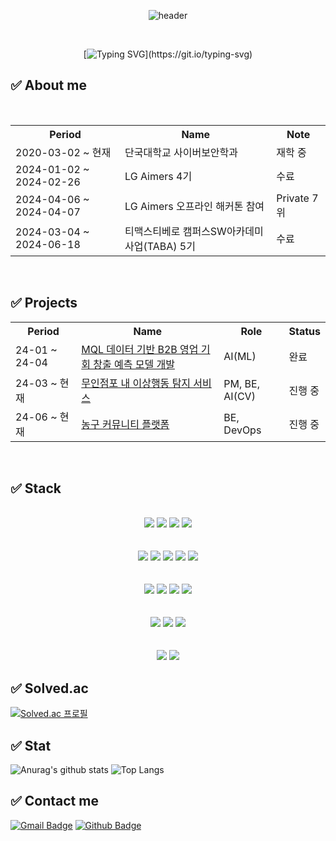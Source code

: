 <div align="center">
  
![header](https://capsule-render.vercel.app/api?type=venom&height=300&color=gradient&text=J_HZLO&reversal=false&fontAlignY=50&fontSize=80&descAlign=68&descAlignY=72)

  <br>

  [![Typing SVG](https://readme-typing-svg.demolab.com?font=Nanum+Gothic+Coding&size=35&pause=1000&color=E6B9F7&center=true&vCenter=true&width=1000&lines=“기술+스택을+빠르게+흡수하는+개발자+입니다.”;“함께+성장하는+것을+꾸준히+고민하는+개발자+입니다.”;)](https://git.io/typing-svg) 
</div>
  
<!--
**JHZLO/JHZLO** is a ✨ _special_ ✨ repository because its `README.md` (this file) appears on your GitHub profile.

Here are some ideas to get you started:

- 🔭 I’m currently working on ...
- 🌱 I’m currently learning ...
- 👯 I’m looking to collaborate on ...
- 🤔 I’m looking for help with ...
- 💬 Ask me about ...
- 📫 How to reach me: ...
- 😄 Pronouns: ...
- ⚡ Fun fact: ...
-->
## :white_check_mark: About me
<div align="center"><br>
<table>
  <tr>
    <th>Period</th>
    <th>Name</th>
    <th>Note</th>
  </tr>
  <tr>
    <td>2020-03-02 ~ 현재</td>
    <td>단국대학교 사이버보안학과</td>
    <td>재학 중</td>
  </tr>
  <tr>
    <td>2024-01-02 ~ 2024-02-26</td>
    <td>LG Aimers 4기</td>
    <td>수료</td>
  </tr>
  <tr>
    <td>2024-04-06 ~ 2024-04-07</td>
    <td>LG Aimers 오프라인 해커톤 참여</td>
    <td>Private 7위</td>
  </tr>
  <tr>
    <td>2024-03-04 ~ 2024-06-18</td>
    <td>티맥스티베로 캠퍼스SW아카데미사업(TABA) 5기</td>
    <td>수료</td>
  </tr>
</table>
</div>
<br>

## :white_check_mark: Projects
<div align="center">
<table>
  <tr>
    <th>Period</th>
    <th>Name</th>
    <th>Role</th>
    <th>Status</th>
  </tr>
  <tr>
    <td>24-01 ~ 24-04</td>
    <td><a href="https://github.com/JHZLO/lgAimers">MQL 데이터 기반 B2B 영업 기회 창출 예측 모델 개발</a></td>
    <td>AI(ML)</td>
    <td>완료</td>
  </tr>
  <tr>
    <td>24-03 ~ 현재</td>
    <td><a href="https://github.com/TABA-4-Roses-1-Thorn">무인점포 내 이상행동 탐지 서비스</a></td>
    <td>PM, BE, AI(CV)</td>
    <td>진행 중</td>
  </tr>
  <tr>
    <td>24-06 ~ 현재</td>
    <td><a href="https://github.com/Alley-Oops-App">농구 커뮤니티 플랫폼</a></td>
    <td>BE, DevOps</td>
    <td>진행 중</td>
  </tr>
</table>
</div>
<br>


## :white_check_mark: Stack
<div align="center">
  <br>
  <img src="https://img.shields.io/badge/html5-E34F26?style=for-the-badge&logo=html5&logoColor=white">
  <img src="https://img.shields.io/badge/css-1572B6?style=for-the-badge&logo=css3&logoColor=white">
  <img src="https://img.shields.io/badge/javascript-F7DF1E?style=for-the-badge&logo=javascript&logoColor=black">
  <img src="https://img.shields.io/badge/react-61DAFB?style=for-the-badge&logo=react&logoColor=black">
  <br><br><br>

  <img src="https://img.shields.io/badge/fastapi-009688?style=for-the-badge&logo=fastAPI&logoColor=white">
  <img src="https://img.shields.io/badge/Flask-000000?style=for-the-badge&logo=Flask&logoColor=white">
  <img src="https://img.shields.io/badge/springboot-6DB33F?style=for-the-badge&logo=springboot&logoColor=white"/>
  <img src="https://img.shields.io/badge/node.js-339933?style=for-the-badge&logo=Node.js&logoColor=white"/>
  <img src="https://img.shields.io/badge/express.js-000000?style=for-the-badge&logo=express&logoColor=white"/>
  <br><br><br>

  <img src="https://img.shields.io/badge/mariadb-003545?style=for-the-badge&logo=mariadb&logoColor=white">
  <img src="https://img.shields.io/badge/mysql-4479A1?style=for-the-badge&logo=mysql&logoColor=white">
  <img src="https://img.shields.io/badge/mongodb-47A248?style=for-the-badge&logo=mongodb&logoColor=white">
  <img src="https://img.shields.io/badge/Redis-DC382D?style=for-the-badge&logo=Redis&logoColor=white">
  <br><br><br>

  <img src="https://img.shields.io/badge/Amazon%20EC2-FF9900?style=for-the-badge&logo=Amazon%20EC2&logoColor=white">
  <img src="https://img.shields.io/badge/Amazon%20S3-569A31?style=for-the-badge&logo=Amazon%20S3&logoColor=white">
  <img src="https://img.shields.io/badge/Amazon%20rds-527FFF?style=for-the-badge&logo=Amazon%20rds&logoColor=white">
  <br><br><br>
  
  <img src="https://img.shields.io/badge/slack-4A154B?style=for-the-badge&logo=slack&logoColor=white">
  <img src="https://img.shields.io/badge/notion-000000?style=for-the-badge&logo=notion&logoColor=white">
  
  
</div>

## :white_check_mark: Solved.ac
[![Solved.ac
프로필](http://mazassumnida.wtf/api/v2/generate_badge?boj=kjh010703)](https://solved.ac/kjh010703)
<br>


## :white_check_mark: Stat
![Anurag's github stats](https://github-readme-stats.vercel.app/api?username=JHZLO&show_icons=true&theme=tokyonight)
![Top Langs](https://github-readme-stats.vercel.app/api/top-langs/?username=JHZLO&layout=compact&theme=tokyonight)
<br>

## :white_check_mark: Contact me
[![Gmail Badge](https://img.shields.io/badge/-010703kjh@gmail.com-c14438?style=flat&logo=Gmail&logoColor=white&link=mailto:kjh0010703@naver.com)](mailto:kjh0010703@naver.com) [![Github Badge](https://img.shields.io/badge/-JHZLO-grey?style=flat&logo=github&logoColor=white&link=https://github.com/JHZLO/)](https://www.github.com/JHZLO/) <p align='left'>



